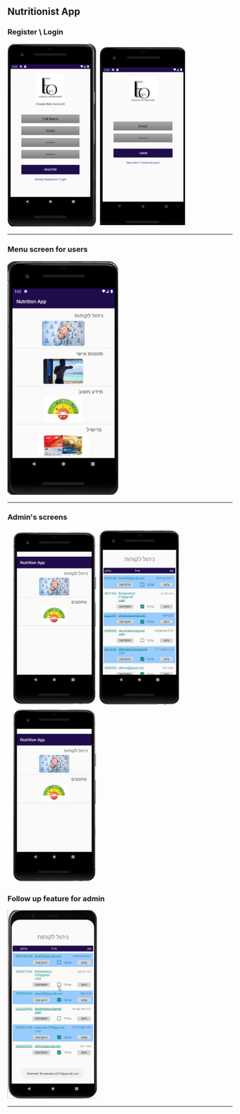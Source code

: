 ## Nutritionist App


### Register \ Login
<img src="img/Register.png" width=200> <img src="img/Login.png" width=200>

---

### Menu screen for users
<img src="img/Menu-screen.png" width=250>

---

### Admin's screens  
<img src="img/Menu-admin.JPG" width=200> <img src="img/customers-admin.JPG" width=180 height=395> <img src="img/Menu-admin.JPG" width=200>


### Follow up feature for admin  
<img src="img/graph.gif" width=200>

---
